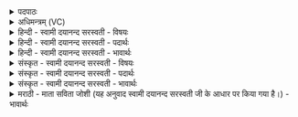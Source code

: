 <details><summary>पदपाठः</summary>

अध॑। यथा॑। नः॒। पि॒तरः॑। परा॑सः। प्र॒त्नासः॑। अ॒ग्ने॒। ऋ॒तम्। आ॒शु॒षा॒णाः। शुचि॑। इत्। अ॒य॒न्। दीधि॑तिम्। उ॒क्थ॒शासः॑। उ॒क्थ॒शास॒ इत्यु॑क्थ॒ऽशसः॑। क्षामा॑। भि॒न्दन्तः॑। अ॒रु॒णीः। अप॑। व्र॒न्। ६९।
</details>

<details><summary>अधिमन्त्रम् (VC)</summary>

- पितरो देवताः
- शङ्ख ऋषिः
- त्रिष्टुप्
- धैवतः
</details>

<details><summary>हिन्दी - स्वामी दयानन्द सरस्वती - विषयः</summary>

फिर उसी विषय को अगले मन्त्र में कहा है ॥
</details>

<details><summary>हिन्दी - स्वामी दयानन्द सरस्वती - पदार्थः</summary>

पदार्थान्वयभाषाः -  हे (अग्ने) विद्वन् ! (यथा) जैसे (नः) हमारे (परासः) उत्तम (प्रत्नासः) प्राचीन (उक्थशासः) उत्तम शिक्षा करनेहारे (शुचि) पवित्र (ऋतम्) सत्य को (आशुषाणाः) अच्छे प्रकार प्राप्त हुए (पितरः) पिता आदि ज्ञानी जन (दीधितिम्) विद्या के प्रकाश (अरुणीः) सुशीलता से प्रकाशवाली स्त्रियों और (क्षामा) निवासभूमि को (अयन्) प्राप्त होते हैं, (अध) इस के अनन्तर अविद्या का (भिन्दन्तः) विदारण करते हुए (इत्) ही अन्धकाररूप आवरणों को (अप, व्रन्) दूर करते हैं, उनका तू वैसे सेवन कर ॥६९ ॥
</details>

<details><summary>हिन्दी - स्वामी दयानन्द सरस्वती - भावार्थः</summary>

भावार्थभाषाः -  इस मन्त्र में उपमालङ्कार है। जो पिता आदि विद्या को प्राप्त कराके अविद्या का निवारण करते हैं, वे इस संसार में सब लोगों से सत्कार करने योग्य हों ॥६९ ॥
</details>

<details><summary>संस्कृत - स्वामी दयानन्द सरस्वती - विषयः</summary>

पुनस्तमेव विषयमाह ॥
</details>

<details><summary>संस्कृत - स्वामी दयानन्द सरस्वती - पदार्थः</summary>

पदार्थान्वयभाषाः -  हे अग्ने विद्वन् ! यथा नः परासः प्रत्नास उक्थशासः शुचि ऋतमाशुषाणाः पितरो दीधितिमरुणीः क्षामा चायन्नधाऽथाविद्यां भिन्दन्त इदावरणान्यपव्रँस्तांस्त्वं तथा सेवस्व ॥६९ ॥
</details>

<details><summary>संस्कृत - स्वामी दयानन्द सरस्वती - भावार्थः</summary>

भावार्थभाषाः -  अत्रोपमालङ्कारः। ये जनकादयो विद्यां प्रापय्याऽविद्यां निवर्तयन्ति, तेऽत्र सर्वैस्सत्कर्त्तव्याः सन्तु ॥६९ ॥
</details>

<details><summary>मराठी - माता सविता जोशी (यह अनुवाद स्वामी दयानन्द सरस्वती जी के आधार पर किया गया है।) - भावार्थः</summary>

भावार्थभाषाः -  या मंत्रात उपमालंकार आहे. जे माता-पिता इत्यादी ज्ञानी लोक विद्या प्राप्त करून अविद्य नष्ट करतात. त्यांचा सर्वांनी सत्कार करावा असेच ते असतात.
</details>